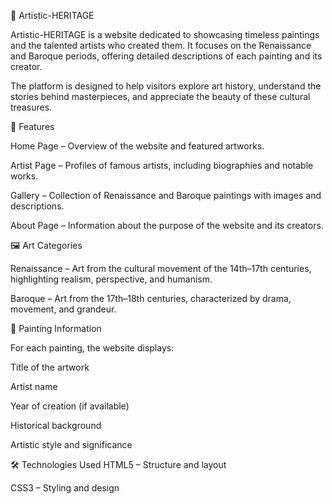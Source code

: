 🎨 Artistic-HERITAGE

Artistic-HERITAGE is a website dedicated to showcasing timeless paintings and the talented artists who created them. It focuses on the Renaissance and Baroque periods, offering detailed descriptions of each painting and its creator.

The platform is designed to help visitors explore art history, understand the stories behind masterpieces, and appreciate the beauty of these cultural treasures.

📌 Features

Home Page – Overview of the website and featured artworks.

Artist Page – Profiles of famous artists, including biographies and notable works.

Gallery – Collection of Renaissance and Baroque paintings with images and descriptions.

About Page – Information about the purpose of the website and its creators.

🖼️ Art Categories

Renaissance – Art from the cultural movement of the 14th–17th centuries, highlighting realism, perspective, and humanism.

Baroque – Art from the 17th–18th centuries, characterized by drama, movement, and grandeur.

📖 Painting Information

For each painting, the website displays:

Title of the artwork

Artist name

Year of creation (if available)

Historical background

Artistic style and significance

🛠️ Technologies Used
HTML5 – Structure and layout

CSS3 – Styling and design
